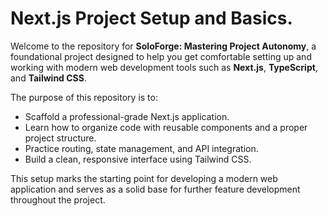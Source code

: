 # Next.js Project Setup and Basics.

Welcome to the repository for **SoloForge: Mastering Project Autonomy**, a foundational project designed to help you get comfortable setting up and working with modern web development tools such as **Next.js**, **TypeScript**, and **Tailwind CSS**.

The purpose of this repository is to:

* Scaffold a professional-grade Next.js application.
* Learn how to organize code with reusable components and a proper project structure.
* Practice routing, state management, and API integration.
* Build a clean, responsive interface using Tailwind CSS.

This setup marks the starting point for developing a modern web application and serves as a solid base for further feature development throughout the project.


